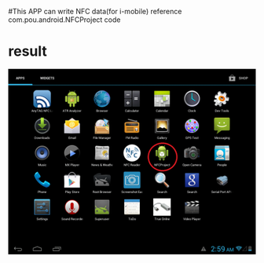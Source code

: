 #This APP can write NFC data(for i-mobile)
reference com.pou.android.NFCProject code

# result
![alt tag](https://github.com/showoowohs/Po_git/blob/master/Test_NFC/demo/write_imobile.gif)
